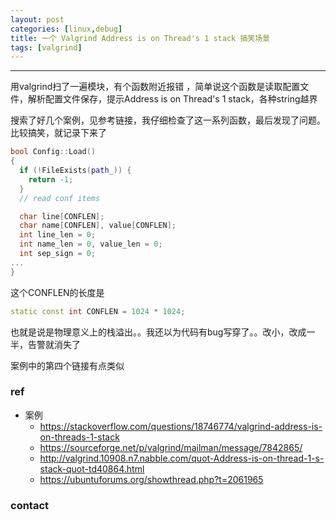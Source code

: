 ```yaml
---
layout: post
categories: [linux,debug]
title: 一个 Valgrind Address is on Thread's 1 stack 搞笑场景
tags: [valgrind]
---
```


  

---

用valgrind扫了一遍模块，有个函数附近报错 ，简单说这个函数是读取配置文件，解析配置文件保存，提示Address is on Thread's 1 stack，各种string越界

搜索了好几个案例，见参考链接，我仔细检查了这一系列函数，最后发现了问题。比较搞笑，就记录下来了

```c++
bool Config::Load()
{ 
  if (!FileExists(path_)) {
    return -1;
  }
  // read conf items

  char line[CONFLEN];
  char name[CONFLEN], value[CONFLEN];
  int line_len = 0;
  int name_len = 0, value_len = 0;
  int sep_sign = 0;
...
}
```

 这个CONFLEN的长度是

```c++
static const int CONFLEN = 1024 * 1024;
```

也就是说是物理意义上的栈溢出。。我还以为代码有bug写穿了。。改小，改成一半，告警就消失了

案例中的第四个链接有点类似

### ref

- 案例
  - https://stackoverflow.com/questions/18746774/valgrind-address-is-on-threads-1-stack
  - <https://sourceforge.net/p/valgrind/mailman/message/7842865/>
  - <http://valgrind.10908.n7.nabble.com/quot-Address-is-on-thread-1-s-stack-quot-td40864.html>
  - <https://ubuntuforums.org/showthread.php?t=2061965>


### contact

